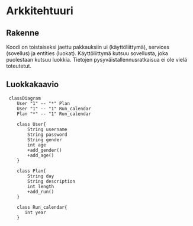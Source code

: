 # Arkkitehtuuri

## Rakenne

Koodi on toistaiseksi jaettu pakkauksiin ui (käyttöliittymä), services (sovellus) ja entities (luokat). 
Käyttöliittymä kutsuu sovellusta, joka puolestaan kutsuu luokkia. Tietojen pysyväistallennusratkaisua ei ole vielä toteutetut.

## Luokkakaavio

```mermaid
 classDiagram
    User "1" -- "*" Plan
    User "1" -- "1" Run_calendar
    Plan "*" -- "1" Run_calendar

    class User{
        String username
        String password
        String gender
        int age
        +add_gender()
        +add_age()
    }

    class Plan{
        String day
        String description
        int length
        +add_run()
    }

    class Run_calendar{
       int year
    }
   
```
